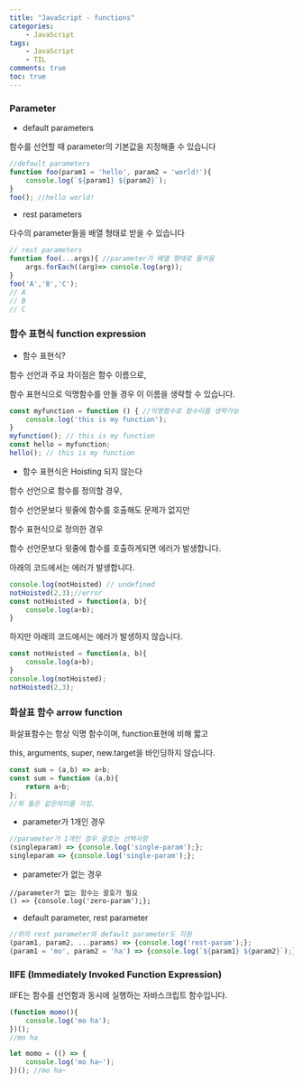 ```yaml
---
title: "JavaScript - functions"
categories:
    - JavaScript
tags:
    - JavaScript
    - TIL
comments: true
toc: true
---
```



### Parameter

- default parameters

함수를 선언할 때 parameter의 기본값을 지정해줄 수 있습니다

```javascript
//default parameters
function foo(param1 = 'hello', param2 = 'world!'){
    console.log(`${param1} ${param2}`);
}
foo(); //hello world!
```

  

- rest parameters

다수의 parameter들을 배열 형태로 받을 수 있습니다

```javascript
// rest parameters
function foo(...args){ //parameter가 배열 형태로 들어옴
    args.forEach((arg)=> console.log(arg));
}
foo('A','B','C');
// A
// B
// C
```

  

### 함수 표현식 function expression

- 함수 표현식?

함수 선언과 주요 차이점은 함수 이름으로, 

함수 표현식으로 익명함수를 만들 경우 이 이름을 생략할 수 있습니다.

```javascript
const myfunction = function () { //익명함수로 함수이름 생략가능
    console.log('this is my function');
}
myfunction(); // this is my function
const hello = myfunction;
hello(); // this is my function
```





- 함수 표현식은 Hoisting 되지 않는다

함수 선언으로 함수를 정의할 경우, 

함수 선언문보다 윗줄에 함수를 호출해도 문제가 없지만

함수 표현식으로 정의한 경우 

함수 선언문보다 윗줄에 함수를 호출하게되면 에러가 발생합니다.

  

아래의 코드에서는 에러가 발생합니다.

```javascript
console.log(notHoisted) // undefined
notHoisted(2,3);//error
const notHoisted = function(a, b){
    console.log(a+b);
}
```

하지만 아래의 코드에서는 에러가 발생하지 않습니다.

```js
const notHoisted = function(a, b){
    console.log(a+b);
}
console.log(notHoisted);
notHoisted(2,3);
```



### 화살표 함수 arrow function

화살표함수는 항상 익명 함수이며, function표현에 비해 짧고  

this, arguments, super, new.target을 바인딩하지 않습니다.

```js
const sum = (a,b) => a+b;
const sum = function (a,b){
    return a+b;
};
//위 둘은 같은의미를 가짐.
```

- parameter가 1개인 경우

```js
//parameter가 1개인 경우 괄호는 선택사항
(singleparam) => {console.log('single-param');};
singleparam => {console.log('single-param');};
```

- parameter가 없는 경우

```
//parameter가 없는 함수는 괄호가 필요
() => {console.log('zero-param');};
```

- default parameter, rest parameter

```js
//위의 rest parameter와 default parameter도 지원
(param1, param2, ...params) => {console.log('rest-param');};
(param1 = 'mo', param2 = 'ha') => {console.log(`${param1} ${param2}`);};
```





### IIFE (Immediately Invoked Function Expression)

IIFE는 함수를 선언함과 동시에 실행하는 자바스크립트 함수입니다.

```js
(function momo(){
    console.log('mo ha');
})();
//mo ha

let momo = (() => {
    console.log('mo ha~');
})(); //mo ha~
```


